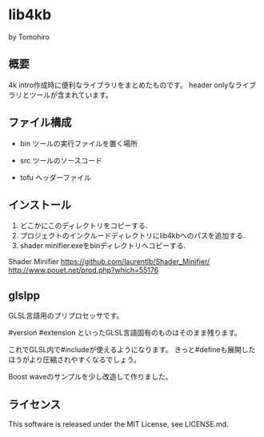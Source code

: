 lib4kb
===============
by Tomohiro

概要
---------------
4k intro作成時に便利なライブラリをまとめたものです。
header onlyなライブラリとツールが含まれています。

ファイル構成
---------------
* bin
    ツールの実行ファイルを置く場所

* src
    ツールのソースコード

* tofu
    ヘッダーファイル

インストール
---------------
1. どこかにこのディレクトリをコピーする.
2. プロジェクトのインクルードディレクトリにlib4kbへのパスを追加する.
3. shader minifier.exeをbinディレクトリへコピーする.

Shader Minifier
https://github.com/laurentlb/Shader_Minifier/
http://www.pouet.net/prod.php?which=55176

glslpp
---------------
GLSL言語用のプリプロセッサです。

 #version
 #extension
といったGLSL言語固有のものはそのまま残ります。

これでGLSL内で#includeが使えるようになります。
きっと#defineも展開したほうがより圧縮されやすくなるでしょう。

Boost waveのサンプルを少し改造して作りました。

ライセンス
---------------
This software is released under the MIT License, see LICENSE.md.
